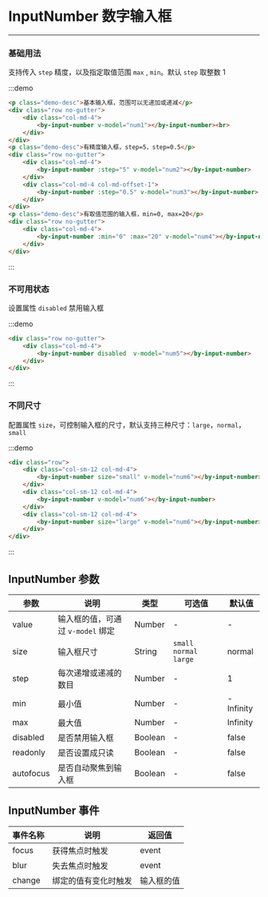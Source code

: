 # InputNumber 数字输入框

----

### 基础用法

支持传入 `step` 精度，以及指定取值范围 `max` , `min`。默认 `step` 取整数 1

:::demo
```html
<p class="demo-desc">基本输入框，范围可以无递加或递减</p>
<div class="row no-gutter">
    <div class="col-md-4">
        <by-input-number v-model="num1"></by-input-number><br>
    </div>
</div>
<p class="demo-desc">有精度输入框，step=5，step=0.5</p>
<div class="row no-gutter">
    <div class="col-md-4">
        <by-input-number :step="5" v-model="num2"></by-input-number>
    </div>
    <div class="col-md-4 col-md-offset-1">
        <by-input-number :step="0.5" v-model="num3"></by-input-number>
    </div>
</div>
<p class="demo-desc">有取值范围的输入框，min=0, max=20</p>
<div class="row no-gutter">
    <div class="col-md-4">
        <by-input-number :min="0" :max="20" v-model="num4"></by-input-number>
    </div>
</div>
```
:::

### 不可用状态

设置属性 `disabled` 禁用输入框

:::demo
```html
<div class="row no-gutter">
    <div class="col-md-4">
        <by-input-number disabled  v-model="num5"></by-input-number>
    </div>
</div>
```
:::


### 不同尺寸

配置属性 `size`，可控制输入框的尺寸，默认支持三种尺寸：`large`，`normal`，`small`

:::demo
```html
<div class="row">
    <div class="col-sm-12 col-md-4">
        <by-input-number size="small" v-model="num6"></by-input-number>
    </div>
    <div class="col-sm-12 col-md-4">
        <by-input-number v-model="num6"></by-input-number>
    </div>
    <div class="col-sm-12 col-md-4">
        <by-input-number size="large" v-model="num6"></by-input-number>
    </div>
</div>
```
:::


## InputNumber 参数

| 参数      | 说明          | 类型      | 可选值                           | 默认值  |
|---------- |-------------- |---------- |--------------------------------  |-------- |
| value | 输入框的值，可通过 `v-model` 绑定 | Number | - | - |
| size | 输入框尺寸 | String | `small`  `normal`  `large` | normal |
| step | 每次递增或递减的数目 | Number | - | 1 |
| min | 最小值 | Number | - | -Infinity |
| max | 最大值 | Number | - | Infinity |
| disabled | 是否禁用输入框 | Boolean | - | false |
| readonly | 是否设置成只读 | Boolean | - | false |
| autofocus | 是否自动聚焦到输入框 | Boolean | - | false |

## InputNumber 事件

| 事件名称      | 说明          | 返回值  |
|---------- |-------------- |---------- |
| focus | 获得焦点时触发 | event |
| blur | 失去焦点时触发 | event |
| change | 绑定的值有变化时触发 | 输入框的值 |

<script lang="ts">
 import { Vue, Component } from "vue-property-decorator";

 @Component
 export default class InputNumber extends Vue {

     num1 = 0;

     num2 = 0;

     num3= 0;

     num4 = 10;

     num5 = 999.99;

     num6 = 100;
 }
</script>
